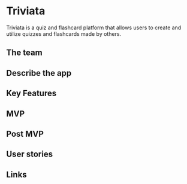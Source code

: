 # Triviata
Triviata is a quiz and flashcard platform that allows users to create and utilize quizzes and flashcards made by others.

## The team

## Describe the app

## Key Features

## MVP

## Post MVP

## User stories

## Links
